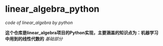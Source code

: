 # linear_algebra_python
*code of linear_algebra by python*

**这个仓库是linear_algebra项目的Python实现，主要涵盖的知识点为：机器学习中用到的线性代数的** *基础部分*
